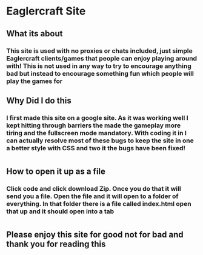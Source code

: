 # Eaglercraft Site #
## What its about ##
### This site is used with no proxies or chats included, just simple Eaglercraft clients/games that people can enjoy playing around with! This is not used in any way to try to encourage anything bad but instead to encourage something fun which people will play the games for ###
## Why Did I do this ##
### I first made this site on a google site. As it was working well I kept hitting through barriers the made the gameplay more tiring and the fullscreen mode mandatory. With coding it in I can actually resolve most of these bugs to keep the site in one a better style with CSS and two it the bugs have been fixed! ###

# #
## How to open it up as a file ##
### Click code and click download Zip. Once you do that it will send you a file. Open the file and it will open to a folder of everything. In that folder there is a file called index.html open that up and it should open into a tab ###
# #
## Please enjoy this site for good not for bad and thank you for reading this ##

